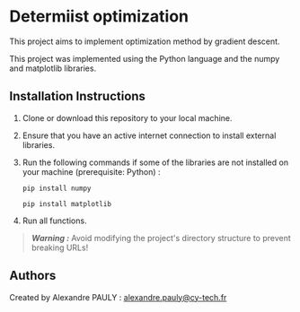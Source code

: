 # Determiist optimization

This project aims to implement optimization method by gradient descent.

This project was implemented using the Python language and the numpy and matplotlib libraries.

## Installation Instructions

1. Clone or download this repository to your local machine.

2. Ensure that you have an active internet connection to install external libraries.

3. Run the following commands if some of the libraries are not installed on your machine (prerequisite: Python) :

    ```pip install numpy```

    ```pip install matplotlib```

4. Run all functions.


>**_Warning :_** Avoid modifying the project's directory structure to prevent breaking URLs!

## Authors

Created by Alexandre PAULY : alexandre.pauly@cy-tech.fr